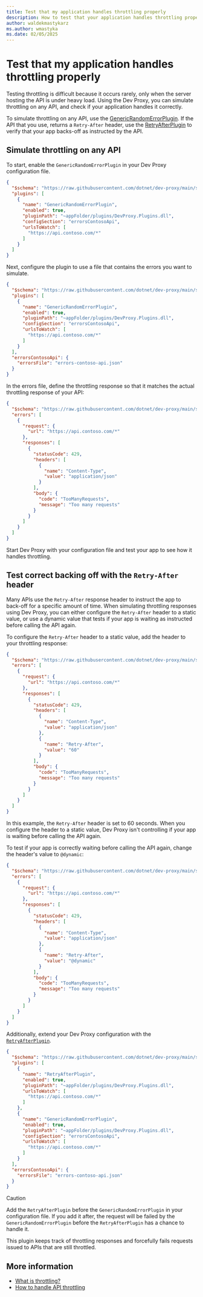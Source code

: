 ```yaml
---
title: Test that my application handles throttling properly
description: How to test that your application handles throttling properly
author: waldekmastykarz
ms.author: wmastyka
ms.date: 02/05/2025
---
```


# Test that my application handles throttling properly

Testing throttling is difficult because it occurs rarely, only when the server hosting the API is under heavy load. Using the Dev Proxy, you can simulate throttling on any API, and check if your application handles it correctly.

To simulate throttling on any API, use the [GenericRandomErrorPlugin](../technical-reference/genericrandomerrorplugin.md). If the API that you use, returns a `Retry-After` header, use the [RetryAfterPlugin](../technical-reference/retryafterplugin.md) to verify that your app backs-off as instructed by the API.

## Simulate throttling on any API

To start, enable the `GenericRandomErrorPlugin` in your Dev Proxy configuration file.

```json
{
  "$schema": "https://raw.githubusercontent.com/dotnet/dev-proxy/main/schemas/v0.29.2/rc.schema.json",
  "plugins": [
    {
      "name": "GenericRandomErrorPlugin",
      "enabled": true,
      "pluginPath": "~appFolder/plugins/DevProxy.Plugins.dll",
      "configSection": "errorsContosoApi",
      "urlsToWatch": [
        "https://api.contoso.com/*"
      ]
    }
  ]
}
```

Next, configure the plugin to use a file that contains the errors you want to simulate.

```json
{
  "$schema": "https://raw.githubusercontent.com/dotnet/dev-proxy/main/schemas/v0.29.2/rc.schema.json",
  "plugins": [
    {
      "name": "GenericRandomErrorPlugin",
      "enabled": true,
      "pluginPath": "~appFolder/plugins/DevProxy.Plugins.dll",
      "configSection": "errorsContosoApi",
      "urlsToWatch": [
        "https://api.contoso.com/*"
      ]
    }
  ],
  "errorsContosoApi": {
    "errorsFile": "errors-contoso-api.json"
  }
}
```

In the errors file, define the throttling response so that it matches the actual throttling response of your API:

```json
{
  "$schema": "https://raw.githubusercontent.com/dotnet/dev-proxy/main/schemas/v0.29.2/genericrandomerrorplugin.schema.json",
  "errors": [
    {
      "request": {
        "url": "https://api.contoso.com/*"
      },
      "responses": [
        {
          "statusCode": 429,
          "headers": [
            {
              "name": "Content-Type",
              "value": "application/json"
            }
          ],
          "body": {
            "code": "TooManyRequests",
            "message": "Too many requests"
          }
        }
      ]
    }
  ]
}
```

Start Dev Proxy with your configuration file and test your app to see how it handles throttling.

## Test correct backing off with the `Retry-After` header

Many APIs use the `Retry-After` response header to instruct the app to back-off for a specific amount of time. When simulating throttling responses using Dev Proxy, you can either configure the `Retry-After` header to a static value, or use a dynamic value that tests if your app is waiting as instructed before calling the API again.

To configure the `Retry-After` header to a static value, add the header to your throttling response:

```json
{
  "$schema": "https://raw.githubusercontent.com/dotnet/dev-proxy/main/schemas/v0.29.2/genericrandomerrorplugin.schema.json",
  "errors": [
    {
      "request": {
        "url": "https://api.contoso.com/*"
      },
      "responses": [
        {
          "statusCode": 429,
          "headers": [
            {
              "name": "Content-Type",
              "value": "application/json"
            },
            {
              "name": "Retry-After",
              "value": "60"
            }
          ],
          "body": {
            "code": "TooManyRequests",
            "message": "Too many requests"
          }
        }
      ]
    }
  ]
}
```

In this example, the `Retry-After` header is set to 60 seconds. When you configure the header to a static value, Dev Proxy isn't controlling if your app is waiting before calling the API again.

To test if your app is correctly waiting before calling the API again, change the header's value to `@dynamic`:

```json
{
  "$schema": "https://raw.githubusercontent.com/dotnet/dev-proxy/main/schemas/v0.29.2/genericrandomerrorplugin.schema.json",
  "errors": [
    {
      "request": {
        "url": "https://api.contoso.com/*"
      },
      "responses": [
        {
          "statusCode": 429,
          "headers": [
            {
              "name": "Content-Type",
              "value": "application/json"
            },
            {
              "name": "Retry-After",
              "value": "@dynamic"
            }
          ],
          "body": {
            "code": "TooManyRequests",
            "message": "Too many requests"
          }
        }
      ]
    }
  ]
}
```

Additionally, extend your Dev Proxy configuration with the [`RetryAfterPlugin`](../technical-reference/retryafterplugin.md).

```json
{
  "$schema": "https://raw.githubusercontent.com/dotnet/dev-proxy/main/schemas/v0.29.2/rc.schema.json",
  "plugins": [
    {
      "name": "RetryAfterPlugin",
      "enabled": true,
      "pluginPath": "~appFolder/plugins/DevProxy.Plugins.dll",
      "urlsToWatch": [
        "https://api.contoso.com/*"
      ]
    },
    {
      "name": "GenericRandomErrorPlugin",
      "enabled": true,
      "pluginPath": "~appFolder/plugins/DevProxy.Plugins.dll",
      "configSection": "errorsContosoApi",
      "urlsToWatch": [
        "https://api.contoso.com/*"
      ]
    }
  ],
  "errorsContosoApi": {
    "errorsFile": "errors-contoso-api.json"
  }
}
```

> [!CAUTION]
> Add the `RetryAfterPlugin` before the `GenericRandomErrorPlugin` in your configuration file. If you add it after, the request will be failed by the `GenericRandomErrorPlugin` before the `RetryAfterPlugin` has a chance to handle it.

This plugin keeps track of throttling responses and forcefully fails requests issued to APIs that are still throttled.

## More information

- [What is throttling?](../concepts/what-is-throttling.md)
- [How to handle API throttling](../concepts/how-to-handle-api-throttling.md)
